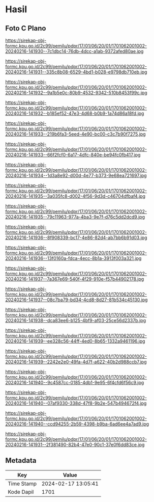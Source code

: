 # Hasil

## Foto C Plano

https://sirekap-obj-formc.kpu.go.id/2c99/pemilu/pdpr/17/01/06/20/01/1701062001002-20240216-141930--7c1dbc14-76db-4dcc-a1ab-9372afed80ae.jpg

https://sirekap-obj-formc.kpu.go.id/2c99/pemilu/pdpr/17/01/06/20/01/1701062001002-20240216-141931--335c8b08-6529-4bd1-b028-e9798db710eb.jpg

https://sirekap-obj-formc.kpu.go.id/2c99/pemilu/pdpr/17/01/06/20/01/1701062001002-20240216-141932--9a1b5e0c-80b9-4532-9342-510b8453f99c.jpg

https://sirekap-obj-formc.kpu.go.id/2c99/pemilu/pdpr/17/01/06/20/01/1701062001002-20240216-141932--b185ef52-47e3-4d68-b0b9-1a74d86a18fd.jpg

https://sirekap-obj-formc.kpu.go.id/2c99/pemilu/pdpr/17/01/06/20/01/1701062001002-20240216-141933--219b6fa3-5eed-4e90-bc00-c3c7b90f7275.jpg

https://sirekap-obj-formc.kpu.go.id/2c99/pemilu/pdpr/17/01/06/20/01/1701062001002-20240216-141933--66f2fcf0-6a17-4dfc-840e-be94fc0fb417.jpg

https://sirekap-obj-formc.kpu.go.id/2c99/pemilu/pdpr/17/01/06/20/01/1701062001002-20240216-141934--1d3a8e92-d00d-4e77-b373-9e68ea721697.jpg

https://sirekap-obj-formc.kpu.go.id/2c99/pemilu/pdpr/17/01/06/20/01/1701062001002-20240216-141935--3a035fc8-d002-4f56-9d3d-c46704dfbaf4.jpg

https://sirekap-obj-formc.kpu.go.id/2c99/pemilu/pdpr/17/01/06/20/01/1701062001002-20240216-141935--79c11963-977a-4ba3-9e7f-d76c5dd2dcd9.jpg

https://sirekap-obj-formc.kpu.go.id/2c99/pemilu/pdpr/17/01/06/20/01/1701062001002-20240216-141936--8f908339-bc17-4e86-82d4-ab7bb6b91d03.jpg

https://sirekap-obj-formc.kpu.go.id/2c99/pemilu/pdpr/17/01/06/20/01/1701062001002-20240216-141936--13f0160a-fdca-4ecc-8b1a-3913f003a321.jpg

https://sirekap-obj-formc.kpu.go.id/2c99/pemilu/pdpr/17/01/06/20/01/1701062001002-20240216-141937--7a367e69-540f-4f29-910e-f57b44902178.jpg

https://sirekap-obj-formc.kpu.go.id/2c99/pemilu/pdpr/17/01/06/20/01/1701062001002-20240216-141937--08c7ba79-bd34-4cd8-8d27-81b534c45130.jpg

https://sirekap-obj-formc.kpu.go.id/2c99/pemilu/pdpr/17/01/06/20/01/1701062001002-20240216-141938--dca83ee6-b125-4bf9-af03-25ce56d2337b.jpg

https://sirekap-obj-formc.kpu.go.id/2c99/pemilu/pdpr/17/01/06/20/01/1701062001002-20240216-141939--ee328c56-44ff-4ed0-8b65-1332a9461196.jpg

https://sirekap-obj-formc.kpu.go.id/2c99/pemilu/pdpr/17/01/06/20/01/1701062001002-20240216-141939--2242e2e0-49fa-4d7f-a622-40b2d988ccb7.jpg

https://sirekap-obj-formc.kpu.go.id/2c99/pemilu/pdpr/17/01/06/20/01/1701062001002-20240216-141940--9c4587cc-0185-4db1-9e95-6f4cfd6f56c9.jpg

https://sirekap-obj-formc.kpu.go.id/2c99/pemilu/pdpr/17/01/06/20/01/1701062001002-20240216-141940--07af9330-338d-47f8-9b2e-547b494672f4.jpg

https://sirekap-obj-formc.kpu.go.id/2c99/pemilu/pdpr/17/01/06/20/01/1701062001002-20240216-141940--ccd94255-2b59-4398-b9ba-6ad6ee4a7ad9.jpg

https://sirekap-obj-formc.kpu.go.id/2c99/pemilu/pdpr/17/01/06/20/01/1701062001002-20240216-141931--2f381490-82b4-47e0-90c1-37e0f6dd83ce.jpg


## Metadata

| Key        | Value               |
| ---------- | ------------------- |
| Time Stamp | 2024-02-17 13:05:41 |
| Kode Dapil | 1701                |



